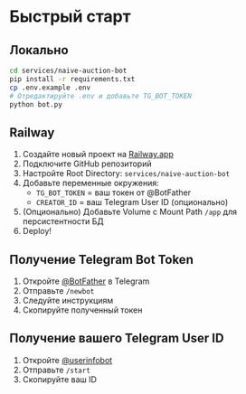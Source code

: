 # Быстрый старт

## Локально

```bash
cd services/naive-auction-bot
pip install -r requirements.txt
cp .env.example .env
# Отредактируйте .env и добавьте TG_BOT_TOKEN
python bot.py
```

## Railway

1. Создайте новый проект на [Railway.app](https://railway.app)
2. Подключите GitHub репозиторий
3. Настройте Root Directory: `services/naive-auction-bot`
4. Добавьте переменные окружения:
   - `TG_BOT_TOKEN` = ваш токен от @BotFather
   - `CREATOR_ID` = ваш Telegram User ID (опционально)
5. (Опционально) Добавьте Volume с Mount Path `/app` для персистентности БД
6. Deploy!

## Получение Telegram Bot Token

1. Откройте [@BotFather](https://t.me/BotFather) в Telegram
2. Отправьте `/newbot`
3. Следуйте инструкциям
4. Скопируйте полученный токен

## Получение вашего Telegram User ID

1. Откройте [@userinfobot](https://t.me/userinfobot)
2. Отправьте `/start`
3. Скопируйте ваш ID

